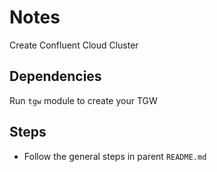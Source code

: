 # Notes

Create Confluent Cloud Cluster

## Dependencies

Run `tgw` module to create your TGW

## Steps

* Follow the general steps in parent `README.md`
